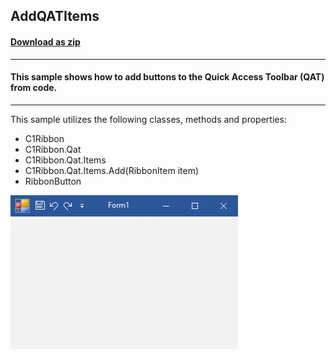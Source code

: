 ## AddQATItems
#### [Download as zip](https://grapecity.github.io/DownGit/#/home?url=https://github.com/GrapeCity/ComponentOne-WinForms-Samples/tree/master/NetFramework\C1.Win.Ribbon\CS\AddQatItems)
____
#### This sample shows how to add buttons to the Quick Access Toolbar (QAT) from code.
____
This sample utilizes the following classes, methods and properties: 

* C1Ribbon
* C1Ribbon.Qat
* C1Ribbon.Qat.Items
* C1Ribbon.Qat.Items.Add(RibbonItem item)
* RibbonButton

![screenshot](screenshot.png)
